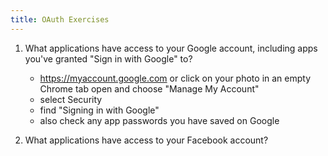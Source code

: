 ```yaml
---
title: OAuth Exercises
---
```


1. What applications have access to your Google account, including apps you've granted "Sign in with Google" to?  
   - https://myaccount.google.com or click on your photo in an empty Chrome tab open and choose "Manage My Account"
   - select Security
   - find "Signing in with Google"
   - also check any app passwords you have saved on Google

2. What applications have access to your Facebook account?
